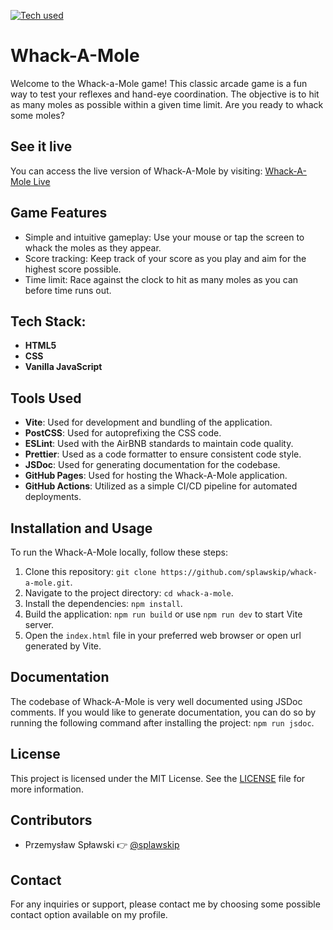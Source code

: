 [![Tech used](https://skillicons.dev/icons?i=git,github,vscode,vite,html,css,js&theme=dark)](https://skillicons.dev)

# Whack-A-Mole

Welcome to the Whack-a-Mole game! This classic arcade game is a fun way to test your reflexes and hand-eye coordination. The objective is to hit as many moles as possible within a given time limit. Are you ready to whack some moles?

## See it live

You can access the live version of Whack-A-Mole by visiting: [Whack-A-Mole Live](https://splawskip.github.io/whack-a-mole)

## Game Features

- Simple and intuitive gameplay: Use your mouse or tap the screen to whack the moles as they appear.
- Score tracking: Keep track of your score as you play and aim for the highest score possible.
- Time limit: Race against the clock to hit as many moles as you can before time runs out.

## Tech Stack:

- **HTML5**
- **CSS**
- **Vanilla JavaScript**

## Tools Used

- **Vite**: Used for development and bundling of the application.
- **PostCSS**: Used for autoprefixing the CSS code.
- **ESLint**: Used with the AirBNB standards to maintain code quality.
- **Prettier**: Used as a code formatter to ensure consistent code style.
- **JSDoc**: Used for generating documentation for the codebase.
- **GitHub Pages**: Used for hosting the Whack-A-Mole application.
- **GitHub Actions**: Utilized as a simple CI/CD pipeline for automated deployments.

## Installation and Usage

To run the Whack-A-Mole locally, follow these steps:

1. Clone this repository: `git clone https://github.com/splawskip/whack-a-mole.git`.
2. Navigate to the project directory: `cd whack-a-mole`.
3. Install the dependencies: `npm install`.
4. Build the application: `npm run build` or use `npm run dev` to start Vite server.
5. Open the `index.html` file in your preferred web browser or open url generated by Vite.

## Documentation

The codebase of Whack-A-Mole is very well documented using JSDoc comments. If you would like to generate documentation, you can do so by running the following command after installing the project: `npm run jsdoc`.

## License

This project is licensed under the MIT License. See the [LICENSE](https://github.com/splawskip/whack-a-mole/blob/main/LICENSE) file for more information.

## Contributors

- Przemysław Spławski 👉 [@splawskip](https://github.com/splawskip)

## Contact

For any inquiries or support, please contact me by choosing some possible contact option available on my profile.
